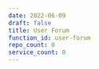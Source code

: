 ```yaml
---
date: 2022-06-09
draft: false
title: User Forum
function_id: user-forum
repo_count: 0
service_count: 0
---
```



